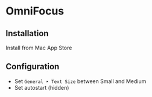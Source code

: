 # OmniFocus

## Installation

Install from Mac App Store

## Configuration

* Set `General ‣ Text Size` between Small and Medium
* Set autostart (hidden)
